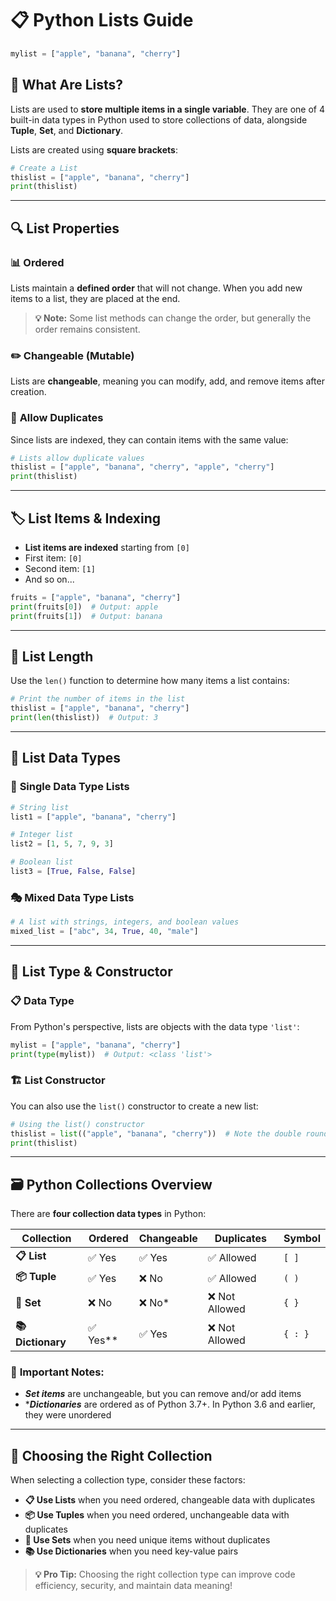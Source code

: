 # 📋 Python Lists Guide

```python
mylist = ["apple", "banana", "cherry"]
```

## 🎯 What Are Lists?

Lists are used to **store multiple items in a single variable**. They are one of 4 built-in data types in Python used to store collections of data, alongside **Tuple**, **Set**, and **Dictionary**.

Lists are created using **square brackets**:

```python
# Create a List
thislist = ["apple", "banana", "cherry"]
print(thislist)
```

---

## 🔍 List Properties

### 📊 **Ordered**
Lists maintain a **defined order** that will not change. When you add new items to a list, they are placed at the end.

> **💡 Note:** Some list methods can change the order, but generally the order remains consistent.

### ✏️ **Changeable (Mutable)**
Lists are **changeable**, meaning you can modify, add, and remove items after creation.

### 🔄 **Allow Duplicates**
Since lists are indexed, they can contain items with the same value:

```python
# Lists allow duplicate values
thislist = ["apple", "banana", "cherry", "apple", "cherry"]
print(thislist)
```

---

## 🏷️ List Items & Indexing

- **List items are indexed** starting from `[0]`
- First item: `[0]`
- Second item: `[1]`
- And so on...

```python
fruits = ["apple", "banana", "cherry"]
print(fruits[0])  # Output: apple
print(fruits[1])  # Output: banana
```

---

## 📏 List Length

Use the `len()` function to determine how many items a list contains:

```python
# Print the number of items in the list
thislist = ["apple", "banana", "cherry"]
print(len(thislist))  # Output: 3
```

---

## 🎨 List Data Types

### 📝 **Single Data Type Lists**

```python
# String list
list1 = ["apple", "banana", "cherry"]

# Integer list
list2 = [1, 5, 7, 9, 3]

# Boolean list
list3 = [True, False, False]
```

### 🎭 **Mixed Data Type Lists**

```python
# A list with strings, integers, and boolean values
mixed_list = ["abc", 34, True, 40, "male"]
```

---

## 🔧 List Type & Constructor

### 📋 **Data Type**
From Python's perspective, lists are objects with the data type `'list'`:

```python
mylist = ["apple", "banana", "cherry"]
print(type(mylist))  # Output: <class 'list'>
```

### 🏗️ **List Constructor**
You can also use the `list()` constructor to create a new list:

```python
# Using the list() constructor
thislist = list(("apple", "banana", "cherry"))  # Note the double round-brackets
print(thislist)
```

---

## 🗃️ Python Collections Overview

There are **four collection data types** in Python:

| Collection | Ordered | Changeable | Duplicates | Symbol |
|------------|---------|------------|------------|---------|
| **📋 List** | ✅ Yes | ✅ Yes | ✅ Allowed | `[ ]` |
| **📦 Tuple** | ✅ Yes | ❌ No | ✅ Allowed | `( )` |
| **🎯 Set** | ❌ No | ❌ No* | ❌ Not Allowed | `{ }` |
| **📚 Dictionary** | ✅ Yes** | ✅ Yes | ❌ Not Allowed | `{ : }` |

### 📌 **Important Notes:**
- ***Set items*** are unchangeable, but you can remove and/or add items
- ****Dictionaries*** are ordered as of Python 3.7+. In Python 3.6 and earlier, they were unordered

---

## 🎯 Choosing the Right Collection

When selecting a collection type, consider these factors:

- **📋 Use Lists** when you need ordered, changeable data with duplicates
- **📦 Use Tuples** when you need ordered, unchangeable data with duplicates  
- **🎯 Use Sets** when you need unique items without duplicates
- **📚 Use Dictionaries** when you need key-value pairs

> **💡 Pro Tip:** Choosing the right collection type can improve code efficiency, security, and maintain data meaning!